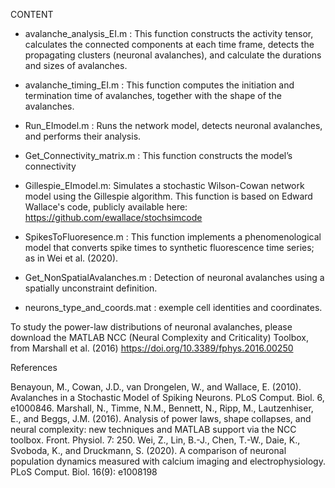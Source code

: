 CONTENT

- avalanche_analysis_EI.m : This function constructs the activity tensor, calculates the connected components at each time frame, detects the propagating clusters (neuronal avalanches), and calculate the durations and sizes of avalanches.

- avalanche_timing_EI.m : This function computes the initiation and termination time of avalanches, together with the shape of the avalanches.

- Run_EImodel.m : Runs the network model, detects neuronal avalanches, and performs their analysis.

- Get_Connectivity_matrix.m : This function constructs the model’s connectivity

- Gillespie_EImodel.m:  Simulates a stochastic Wilson-Cowan network model using the Gillespie algorithm. This function is based on Edward Wallace's code, publicly available here: https://github.com/ewallace/stochsimcode

- SpikesToFluoresence.m : This function implements a phenomenological model that converts spike times  to synthetic fluorescence time series; as in Wei et al. (2020).

- Get_NonSpatialAvalanches.m : Detection of neuronal avalanches using a spatially unconstraint definition.

- neurons_type_and_coords.mat : exemple cell identities and coordinates.


To study the power-law distributions of neuronal avalanches, please download the MATLAB NCC (Neural Complexity and Criticality) Toolbox, from Marshall et al. (2016) https://doi.org/10.3389/fphys.2016.00250


References

Benayoun, M., Cowan, J.D., van Drongelen, W., and Wallace, E. (2010). Avalanches in a Stochastic Model of Spiking Neurons. PLoS Comput. Biol. 6, e1000846.
Marshall, N., Timme, N.M., Bennett, N., Ripp, M., Lautzenhiser, E., and Beggs, J.M. (2016). Analysis of power laws, shape collapses, and neural complexity: new techniques and MATLAB support via the NCC toolbox. Front. Physiol. 7: 250.
Wei, Z., Lin, B.-J., Chen, T.-W., Daie, K., Svoboda, K., and Druckmann, S. (2020). A comparison of neuronal population dynamics measured with calcium imaging and electrophysiology. PLoS Comput. Biol. 16(9): e1008198
